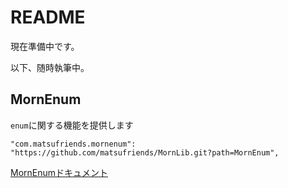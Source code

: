 # README

現在準備中です。

以下、随時執筆中。

## MornEnum
`enum`に関する機能を提供します
```
"com.matsufriends.mornenum": "https://github.com/matsufriends/MornLib.git?path=MornEnum",
```
[MornEnumドキュメント](MornEnum/README_MornEnum.md)
